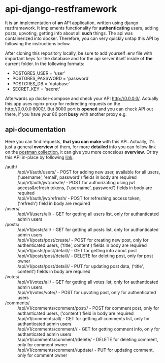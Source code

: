 api-django-restframework
===========
It is an implementation of **an** API application, written using django restframework. It implements functionality for **authenticating** users, adding posts, upvoting, getting info about all **such** things. The api was containerized into docker. Therefore, you can very quickly untap this API by following the instructions below.

After cloning this repository locally, be sure to add yourself .env file with important keys for the database and for the api server itself inside of **the** current folder. In the following formats:

* POSTGRES_USER = 'user'
* POSTGRES_PASSWORD = 'password'
* POSTGRES_DB = 'database'
* SECRET_KEY = 'secret'
  
Afterwards up docker-compose and check your API http://0.0.0.0/. Actually this app uses nginx proxy for redirecting requests on the http://0.0.0.0:8000/. But 8000 port is **opened** and you can check API out there, if you have your 80 port **busy** with another proxy e.g.

api-documentation
-----------------
Here you can find requests, **that you can make** with this API. Actually, it's just a general **overview** of them, for more **detailed** info you can follow link on the [postman collection](https://www.getpostman.com/collections/220dab40d84b3242401b), it can give you more concsious **overview**. Or try this API in-place by following [link](http://34.69.235.47/).

<dl>
  <dt>/auth/</dt>
    <dd>/api/v1/auth/users/ - POST for adding new user, available for all users, ('username', 'email', password') fields in body are required<dd>
    <dd>/api/v1/auth/jwt/create/ - POST for authorizating using jwt access&refresh tokens, ('username', password') fields in body are required<dd>
    <dd>/api/v1/auth/jwt/refresh/ - POST for refreshing access token, ('refresh') field in body are required<dd>
  <dt>/users/</dt>
    <dd>/api/v1/users/all/ - GET for getting all users list, only for authanticated admin users</dd>
  <dt>/posts/</dt>
    <dd>/api/v1/posts/all/ - GET for getting all posts list, only for authanticated admin users</dd>
    <dd>/api/v1/posts/post/create/ - POST for creating new post, only for authenticated users, ('title', content') fields in body are required<dd> 
    <dd>/api/v1/posts/post/detail/<post_id>/ - GET for getting info about post<dd>
    <dd>/api/v1/posts/post/detail/<post_id>/ - DELETE for deleting post, only for post owner<dd>
    <dd>/api/v1/posts/post/detail/<post_id>/ - PUT for updating post data, ('title', content') fields in body are required<dd>
  <dt>/votes/</dt>
    <dd>/api/v1/votes/all/ - GET for getting all votes list, only for authanticated admin users</dd>
    <dd>/api/v1/votes/vote/<post_id>/ - POST for upvoting post, only for authenticated users<dd> 
  <dt>/comments/</dt>
    <dd>/api/v1/comments/comment/post/<post_id>/ - POST for comment post, only for authanticated users, ('content') field in body are required</dd>
    <dd>/api/v1/comments/all/ - GET for getting all comments list, only for authanticated admin users<dd>
    <dd>/api/v1/comments/comment/<comment_id>/ - GET for getting comment info, only for authanticated admin users<dd>
    <dd>/api/v1/comments/comment/<comment_id>/delete/ - DELETE for deleting comment, only for comment owner<dd>
    <dd>/api/v1/comments/comment/<comment_id>/update/ - PUT for updating comment, only for comment owner<dd>
</dl>
